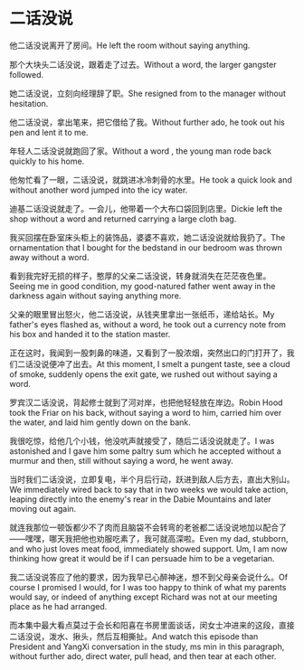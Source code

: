 # 二话没说

<p><span class="chinese">他二话没说离开了房间。</span><span class="english">He left the room without saying anything.</span></p>

<p><span class="chinese">那个大块头二话没说，跟着走了过去。</span><span class="english">Without a word, the larger gangster followed.</span></p>

<p><span class="chinese">她二话没说，立刻向经理辞了职。</span><span class="english">She resigned from to the manager without hesitation.</span></p>

<p><span class="chinese">他二话没说，拿出笔来，把它借给了我。</span><span class="english">Without further ado, he took out his pen and lent it to me.</span></p>

<p><span class="chinese">年轻人二话没说就跑回了家。</span><span class="english">Without a word , the young man rode back quickly to his home.</span></p>

<p><span class="chinese">他匆忙看了一眼，二话没说，就跳进冰冷刺骨的水里。</span><span class="english">He took a quick look and without another word jumped into the icy water.</span></p>

<p><span class="chinese">迪基二话没说就走了。一会儿，他带着一个大布口袋回到店里。</span><span class="english">Dickie left the shop without a word and returned carrying a large cloth bag.</span></p>

<p><span class="chinese">我买回摆在卧室床头柜上的装饰品，婆婆不喜欢，她二话没说就给我扔了。</span><span class="english">The ornamentation that I bought for the bedstand in our bedroom was thrown away without a word.</span></p>

<p><span class="chinese">看到我完好无损的样子，憨厚的父亲二话没说，转身就消失在茫茫夜色里。</span><span class="english">Seeing me in good condition, my good-natured father went away in the darkness again without saying anything more.</span></p>

<p><span class="chinese">父亲的眼里冒出怒火，他二话没说，从钱夹里拿出一张纸币，递给站长。</span><span class="english">My father's eyes flashed as, without a word, he took out a currency note from his box and handed it to the station master.</span></p>

<p><span class="chinese">正在这时，我闻到一股刺鼻的味道，又看到了一股浓烟，突然出口的门打开了，我们二话没说便冲了出去。</span><span class="english">At this moment, I smelt a pungent taste, see a cloud of smoke, suddenly opens the exit gate, we rushed out without saying a word.</span></p>

<p><span class="chinese">罗宾汉二话没说，背起修士就到了河对岸，也把他轻轻放在岸边。</span><span class="english">Robin Hood took the Friar on his back, without saying a word to him, carried him over the water, and laid him gently down on the bank.</span></p>

<p><span class="chinese">我很吃惊，给他几个小钱，他没吭声就接受了，随后二话没说就走了。</span><span class="english">I was astonished and I gave him some paltry sum which he accepted without a murmur and then, still without saying a word, he went away.</span></p>

<p><span class="chinese">当时我们二话没说，立即复电，半个月后行动，跃进到敌人后方去，直出大别山。</span><span class="english">We immediately wired back to say that in two weeks we would take action, leaping directly into the enemy's rear in the Dabie Mountains and later moving out again.</span></p>

<p><span class="chinese">就连我那位一顿饭都少不了肉而且脑袋不会转弯的老爸都二话没说地加以配合了——嘿嘿，哪天我把他也劝服吃素了，我可就高深啦。</span><span class="english">Even my dad, stubborn, and who just loves meat food, immediately showed support. Um, I am now thinking how great it would be if I can persuade him to be a vegetarian.</span></p>

<p><span class="chinese">我二话没说答应了他的要求，因为我早已心醉神迷，想不到父母亲会说什么。</span><span class="english">Of course I promised I would, for I was too happy to think of what my parents would say, or indeed of anything except Richard was not at our meeting place as he had arranged.</span></p>

<p><span class="chinese">而本集中最大看点莫过于会长和阳喜在书房里面谈话，闵女士冲进来的这段，直接二话没说，泼水、揪头，然后互相撕扯。</span><span class="english">And watch this episode than President and YangXi conversation in the study, ms min in this paragraph, without further ado, direct water, pull head, and then tear at each other.</span></p>

